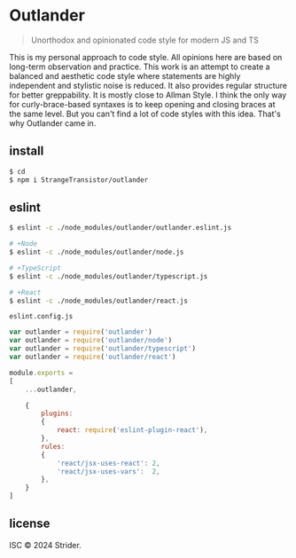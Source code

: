 # Outlander

> Unorthodox and opinionated code style for modern JS and TS

This is my personal approach to code style. All opinions here are based on long-term observation and practice. This work is an attempt to create a balanced and aesthetic code style where statements are highly independent and stylistic noise is reduced. It also provides regular structure for better greppability. It is mostly close to Allman Style. I think the only way for curly-brace-based syntaxes is to keep opening and closing braces at the same level. But you can't find a lot of code styles with this idea. That's why Outlander came in.

## install
```sh
$ cd
$ npm i StrangeTransistor/outlander
```

## eslint
```sh
$ eslint -c ./node_modules/outlander/outlander.eslint.js

# +Node
$ eslint -c ./node_modules/outlander/node.js

# +TypeScript
$ eslint -c ./node_modules/outlander/typescript.js

# +React
$ eslint -c ./node_modules/outlander/react.js
```

`eslint.config.js`
```js
var outlander = require('outlander')
var outlander = require('outlander/node')
var outlander = require('outlander/typescript')
var outlander = require('outlander/react')

module.exports =
[
	...outlander,

	{
		plugins:
		{
			react: require('eslint-plugin-react'),
		},
		rules:
		{
			'react/jsx-uses-react': 2,
			'react/jsx-uses-vars':  2,
		},
	}
]
```

## license
ISC © 2024 Strider.
